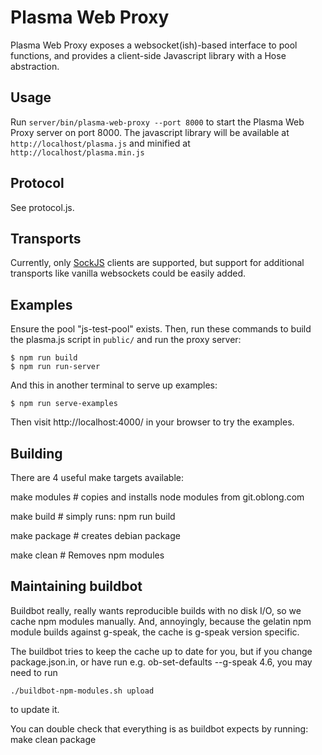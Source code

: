 # Plasma Web Proxy

Plasma Web Proxy exposes a websocket(ish)-based interface to pool functions,
and provides a client-side Javascript library with a Hose abstraction.

## Usage

Run `server/bin/plasma-web-proxy --port 8000` to start the Plasma Web Proxy
server on port 8000. The javascript library will be available at
`http://localhost/plasma.js` and minified at `http://localhost/plasma.min.js`

## Protocol

See protocol.js.

## Transports

Currently, only [SockJS](https://github.com/sockjs/sockjs-node) clients are
supported, but support for additional transports like vanilla websockets could
be easily added.

## Examples

Ensure the pool "js-test-pool" exists. Then, run these commands to build the
plasma.js script in `public/` and run the proxy server:

    $ npm run build
    $ npm run run-server

And this in another terminal to serve up examples:

    $ npm run serve-examples

Then visit http://localhost:4000/ in your browser to try the examples.

## Building

There are 4 useful make targets available:

make modules # copies and installs node modules from git.oblong.com

make build # simply runs: npm run build

make package # creates debian package

make clean # Removes npm modules

## Maintaining buildbot

Buildbot really, really wants reproducible builds with no disk I/O,
so we cache npm modules manually.  And, annoyingly, because the gelatin
npm module builds against g-speak, the cache is g-speak version specific.

The buildbot tries to keep the cache up to date for you, but if you
change package.json.in, or have run e.g. ob-set-defaults --g-speak 4.6,
you may need to run

    ./buildbot-npm-modules.sh upload

to update it.

You can double check that everything is as buildbot expects
by running: make clean package
